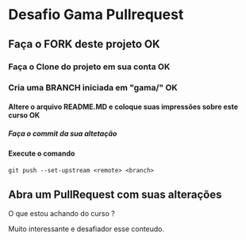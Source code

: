 # Desafio Gama Pullrequest

## Faça o FORK deste projeto OK

### Faça o Clone do projeto em sua conta OK

### Cria uma BRANCH iniciada em "gama/" OK

#### Altere o arquivo README.MD e coloque suas impressões sobre este curso OK

##### Faça o commit da sua altetação

#### Execute o comando

`git push --set-upstream <remote> <branch>`

## Abra um PullRequest com suas alterações

O que estou achando do curso ?

Muito interessante e desafiador esse conteudo. 
